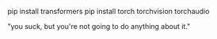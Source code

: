 pip install transformers
pip install torch torchvision torchaudio

"you suck, but you're not going to do anything about it."
